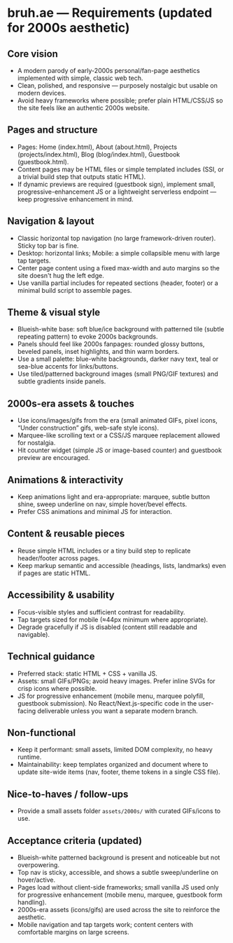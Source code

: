 # bruh.ae — Requirements (updated for 2000s aesthetic)

## Core vision
- A modern parody of early-2000s personal/fan-page aesthetics implemented with simple, classic web tech.
- Clean, polished, and responsive — purposely nostalgic but usable on modern devices.
- Avoid heavy frameworks where possible; prefer plain HTML/CSS/JS so the site feels like an authentic 2000s website.

## Pages and structure
- Pages: Home (index.html), About (about.html), Projects (projects/index.html), Blog (blog/index.html), Guestbook (guestbook.html).
- Content pages may be HTML files or simple templated includes (SSI, or a trivial build step that outputs static HTML).
- If dynamic previews are required (guestbook sign), implement small, progressive-enhancement JS or a lightweight serverless endpoint — keep progressive enhancement in mind.

## Navigation & layout
- Classic horizontal top navigation (no large framework-driven router). Sticky top bar is fine.
- Desktop: horizontal links; Mobile: a simple collapsible menu with large tap targets.
- Center page content using a fixed max-width and auto margins so the site doesn't hug the left edge.
- Use vanilla partial includes for repeated sections (header, footer) or a minimal build script to assemble pages.

## Theme & visual style
- Blueish-white base: soft blue/ice background with patterned tile (subtle repeating pattern) to evoke 2000s backgrounds.
- Panels should feel like 2000s fanpages: rounded glossy buttons, beveled panels, inset highlights, and thin warm borders.
- Use a small palette: blue-white backgrounds, darker navy text, teal or sea-blue accents for links/buttons.
- Use tiled/patterned background images (small PNG/GIF textures) and subtle gradients inside panels.

## 2000s-era assets & touches
- Use icons/images/gifs from the era (small animated GIFs, pixel icons, “Under construction” gifs, web-safe style icons).
- Marquee-like scrolling text or a CSS/JS marquee replacement allowed for nostalgia.
- Hit counter widget (simple JS or image-based counter) and guestbook preview are encouraged.

## Animations & interactivity
- Keep animations light and era-appropriate: marquee, subtle button shine, sweep underline on nav, simple hover/bevel effects.
- Prefer CSS animations and minimal JS for interaction.

## Content & reusable pieces
- Reuse simple HTML includes or a tiny build step to replicate header/footer across pages.
- Keep markup semantic and accessible (headings, lists, landmarks) even if pages are static HTML.

## Accessibility & usability
- Focus-visible styles and sufficient contrast for readability.
- Tap targets sized for mobile (≈44px minimum where appropriate).
- Degrade gracefully if JS is disabled (content still readable and navigable).

## Technical guidance
- Preferred stack: static HTML + CSS + vanilla JS.
- Assets: small GIFs/PNGs; avoid heavy images. Prefer inline SVGs for crisp icons where possible.
- JS for progressive enhancement (mobile menu, marquee polyfill, guestbook submission). No React/Next.js-specific code in the user-facing deliverable unless you want a separate modern branch.

## Non-functional
- Keep it performant: small assets, limited DOM complexity, no heavy runtime.
- Maintainability: keep templates organized and document where to update site-wide items (nav, footer, theme tokens in a single CSS file).

## Nice-to-haves / follow-ups
- Provide a small assets folder `assets/2000s/` with curated GIFs/icons to use.

## Acceptance criteria (updated)
- Blueish-white patterned background is present and noticeable but not overpowering.
- Top nav is sticky, accessible, and shows a subtle sweep/underline on hover/active.
- Pages load without client-side frameworks; small vanilla JS used only for progressive enhancement (mobile menu, marquee, guestbook form handling).
- 2000s-era assets (icons/gifs) are used across the site to reinforce the aesthetic.
- Mobile navigation and tap targets work; content centers with comfortable margins on large screens.